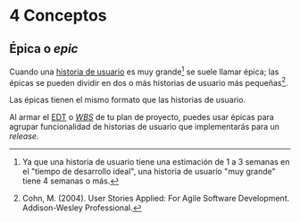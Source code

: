 # 4 Conceptos

## Épica o *epic*

Cuando una [historia de usuario](./4_Historia_de_usuario.md) es muy grande[^1] se
suele llamar épica; las épicas se pueden dividir en dos o más historias de
usuario más pequeñas[^2].

Las épicas tienen el mismo formato que las historias de usuario.

Al armar el [EDT](./4_EDT.md) o [*WBS*](./4_WBS.md) de tu plan de proyecto,
puedes usar épicas para agrupar funcionalidad de historias de usuario que
implementarás para un *release*.

[^1]: Ya que una historia de usuario tiene una estimación de 1 a 3 semanas en el
  "tiempo de desarrollo ideal", una historia de usuario "muy grande" tiene 4
  semanas o más.
[^2]: Cohn, M. (2004). User Stories Applied: For Agile Software Development.
Addison-Wesley Professional.

